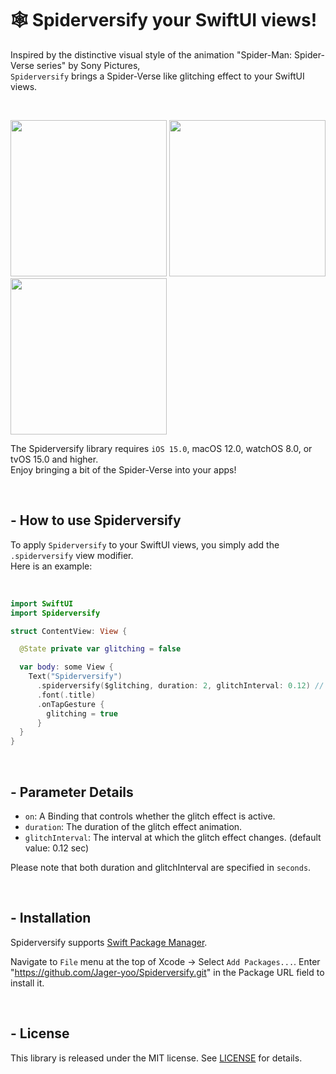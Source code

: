 # 🕸️ Spiderversify your SwiftUI views!

Inspired by the distinctive visual style of the animation "Spider-Man: Spider-Verse series" by Sony Pictures,
<br> `Spiderversify` brings a Spider-Verse like glitching effect to your SwiftUI views.

<br>

<p align="leading">
  <img src="https://github.com/Jager-yoo/Spiderversify/assets/71127966/2999354c-a30f-42ef-979f-83977819dbed" width="250"/>
  <img src="https://github.com/Jager-yoo/Spiderversify/assets/71127966/45bb7348-a2f7-4e3e-9977-bf418140ad0d" width="250"/>
  <img src="https://github.com/Jager-yoo/Spiderversify/assets/71127966/e006dc74-96d0-4a44-9f38-10d9b4887141" width="250"/>
</p>

The Spiderversify library requires `iOS 15.0`, macOS 12.0, watchOS 8.0, or tvOS 15.0 and higher.
<br> Enjoy bringing a bit of the Spider-Verse into your apps!

<br>

## - How to use Spiderversify

To apply `Spiderversify` to your SwiftUI views, you simply add the `.spiderversify` view modifier.
<br> Here is an example:

<br>

```swift
import SwiftUI
import Spiderversify

struct ContentView: View {

  @State private var glitching = false

  var body: some View {
    Text("Spiderversify")
      .spiderversify($glitching, duration: 2, glitchInterval: 0.12) // ⬅️ 🕸️
      .font(.title)
      .onTapGesture {
        glitching = true
      }
  }
}
```

<br>

## - Parameter Details

- `on`: A Binding<Bool> that controls whether the glitch effect is active.
- `duration`: The duration of the glitch effect animation.
- `glitchInterval`: The interval at which the glitch effect changes. (default value: 0.12 sec)

Please note that both duration and glitchInterval are specified in `seconds`.

<br>

## - Installation

Spiderversify supports [Swift Package Manager](https://www.swift.org/package-manager/).

Navigate to `File` menu at the top of Xcode -> Select `Add Packages...`.
Enter "https://github.com/Jager-yoo/Spiderversify.git" in the Package URL field to install it.

<br>

## - License

This library is released under the MIT license. See [LICENSE](https://github.com/Jager-yoo/Spiderversify/blob/main/LICENSE) for details.
